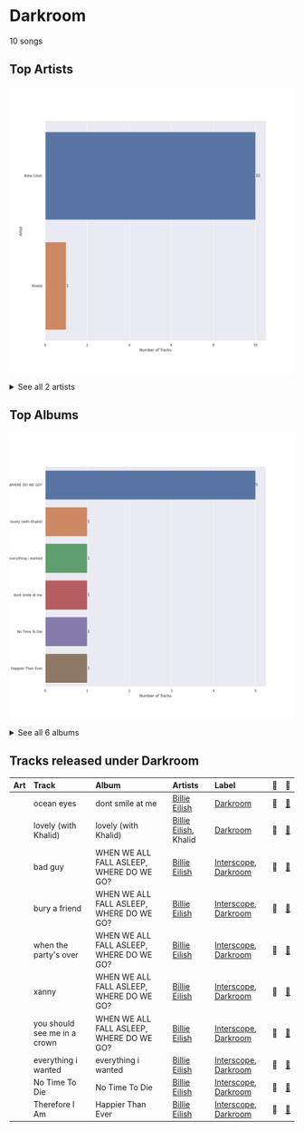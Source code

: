 # Darkroom

10 songs

## Top Artists

![Bar chart of top 2 artists](../images/labels/darkroom/artists.png)


<details>
<summary>See all 2 artists</summary>

|   Number of Tracks | Art                                                                                              | Artist                                       | 🔗                                                           |
|-------------------:|:-------------------------------------------------------------------------------------------------|:---------------------------------------------|:------------------------------------------------------------|
|                 10 | <img src="https://i.scdn.co/image/ab6761610000e5ebd8b9980db67272cb4d2c3daf" alt="" width="50" /> | [Billie Eilish](../artists/billie_eilish.md) | [🔗](https://open.spotify.com/artist/6qqNVTkY8uBg9cP3Jd7DAH) |
|                  1 | <img src="https://i.scdn.co/image/ab6761610000e5eb31072db9da0311ecfabe96bf" alt="" width="50" /> | Khalid                                       | [🔗](https://open.spotify.com/artist/6LuN9FCkKOj5PcnpouEgny) |

</details>


## Top Albums

![Bar chart of top 6 albums in](../images/labels/darkroom/albums.png)


<details>
<summary>See all 6 albums</summary>

|   Number of Tracks | Art                                                                                              | Album                                    | 🔗                                                          |
|-------------------:|:-------------------------------------------------------------------------------------------------|:-----------------------------------------|:-----------------------------------------------------------|
|                  5 | <img src="https://i.scdn.co/image/ab67616d0000b27350a3147b4edd7701a876c6ce" alt="" width="50" /> | WHEN WE ALL FALL ASLEEP, WHERE DO WE GO? | [🔗](https://open.spotify.com/album/0S0KGZnfBGSIssfF54WSJh) |
|                  1 | <img src="https://i.scdn.co/image/ab67616d0000b2738a3f0a3ca7929dea23cd274c" alt="" width="50" /> | lovely (with Khalid)                     | [🔗](https://open.spotify.com/album/2sBB17RXTamvj7Ncps15AK) |
|                  1 | <img src="https://i.scdn.co/image/ab67616d0000b273f2248cf6dad1d6c062587249" alt="" width="50" /> | everything i wanted                      | [🔗](https://open.spotify.com/album/4i3rAwPw7Ln2YrKDusaWyT) |
|                  1 | <img src="https://i.scdn.co/image/ab67616d0000b273a9f6c04ba168640b48aa5795" alt="" width="50" /> | dont smile at me                         | [🔗](https://open.spotify.com/album/7fRrTyKvE4Skh93v97gtcU) |
|                  1 | <img src="https://i.scdn.co/image/ab67616d0000b273f7b7174bef6f3fbfda3a0bb7" alt="" width="50" /> | No Time To Die                           | [🔗](https://open.spotify.com/album/5sXSHscDjBez8VF20cSyad) |
|                  1 | <img src="https://i.scdn.co/image/ab67616d0000b2732a038d3bf875d23e4aeaa84e" alt="" width="50" /> | Happier Than Ever                        | [🔗](https://open.spotify.com/album/0JGOiO34nwfUdDrD612dOp) |

</details>


## Tracks released under Darkroom

| Art                                                                                              | Track                        | Album                                    | Artists                                              | Label                                                | 💚   | 🔗                                                          |
|:-------------------------------------------------------------------------------------------------|:-----------------------------|:-----------------------------------------|:-----------------------------------------------------|:-----------------------------------------------------|:----|:-----------------------------------------------------------|
| <img src="https://i.scdn.co/image/ab67616d0000b273a9f6c04ba168640b48aa5795" alt="" width="50" /> | ocean eyes                   | dont smile at me                         | [Billie Eilish](../artists/billie_eilish.md)         | [Darkroom](darkroom.md)                              | 💚   | [🔗](https://open.spotify.com/track/7hDVYcQq6MxkdJGweuCtl9) |
| <img src="https://i.scdn.co/image/ab67616d0000b2738a3f0a3ca7929dea23cd274c" alt="" width="50" /> | lovely (with Khalid)         | lovely (with Khalid)                     | [Billie Eilish](../artists/billie_eilish.md), Khalid | [Darkroom](darkroom.md)                              | 💚   | [🔗](https://open.spotify.com/track/0u2P5u6lvoDfwTYjAADbn4) |
| <img src="https://i.scdn.co/image/ab67616d0000b27350a3147b4edd7701a876c6ce" alt="" width="50" /> | bad guy                      | WHEN WE ALL FALL ASLEEP, WHERE DO WE GO? | [Billie Eilish](../artists/billie_eilish.md)         | [Interscope](interscope.md), [Darkroom](darkroom.md) | 💚   | [🔗](https://open.spotify.com/track/2Fxmhks0bxGSBdJ92vM42m) |
| <img src="https://i.scdn.co/image/ab67616d0000b27350a3147b4edd7701a876c6ce" alt="" width="50" /> | bury a friend                | WHEN WE ALL FALL ASLEEP, WHERE DO WE GO? | [Billie Eilish](../artists/billie_eilish.md)         | [Interscope](interscope.md), [Darkroom](darkroom.md) | 💚   | [🔗](https://open.spotify.com/track/4SSnFejRGlZikf02HLewEF) |
| <img src="https://i.scdn.co/image/ab67616d0000b27350a3147b4edd7701a876c6ce" alt="" width="50" /> | when the party's over        | WHEN WE ALL FALL ASLEEP, WHERE DO WE GO? | [Billie Eilish](../artists/billie_eilish.md)         | [Interscope](interscope.md), [Darkroom](darkroom.md) | 💚   | [🔗](https://open.spotify.com/track/43zdsphuZLzwA9k4DJhU0I) |
| <img src="https://i.scdn.co/image/ab67616d0000b27350a3147b4edd7701a876c6ce" alt="" width="50" /> | xanny                        | WHEN WE ALL FALL ASLEEP, WHERE DO WE GO? | [Billie Eilish](../artists/billie_eilish.md)         | [Interscope](interscope.md), [Darkroom](darkroom.md) | 💚   | [🔗](https://open.spotify.com/track/4QIo4oxwzzafcBWkKjDpXY) |
| <img src="https://i.scdn.co/image/ab67616d0000b27350a3147b4edd7701a876c6ce" alt="" width="50" /> | you should see me in a crown | WHEN WE ALL FALL ASLEEP, WHERE DO WE GO? | [Billie Eilish](../artists/billie_eilish.md)         | [Interscope](interscope.md), [Darkroom](darkroom.md) | 💚   | [🔗](https://open.spotify.com/track/3XF5xLJHOQQRbWya6hBp7d) |
| <img src="https://i.scdn.co/image/ab67616d0000b273f2248cf6dad1d6c062587249" alt="" width="50" /> | everything i wanted          | everything i wanted                      | [Billie Eilish](../artists/billie_eilish.md)         | [Interscope](interscope.md), [Darkroom](darkroom.md) | 💚   | [🔗](https://open.spotify.com/track/3ZCTVFBt2Brf31RLEnCkWJ) |
| <img src="https://i.scdn.co/image/ab67616d0000b273f7b7174bef6f3fbfda3a0bb7" alt="" width="50" /> | No Time To Die               | No Time To Die                           | [Billie Eilish](../artists/billie_eilish.md)         | [Interscope](interscope.md), [Darkroom](darkroom.md) | 💚   | [🔗](https://open.spotify.com/track/73SpzrcaHk0RQPFP73vqVR) |
| <img src="https://i.scdn.co/image/ab67616d0000b2732a038d3bf875d23e4aeaa84e" alt="" width="50" /> | Therefore I Am               | Happier Than Ever                        | [Billie Eilish](../artists/billie_eilish.md)         | [Interscope](interscope.md), [Darkroom](darkroom.md) | 💚   | [🔗](https://open.spotify.com/track/20R4HfKloPKgXDqU7UKk3x) |
